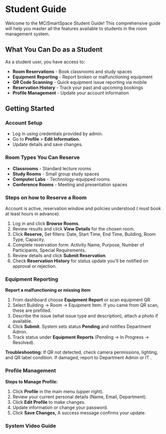 # Student Guide

Welcome to the MCiSmartSpace Student Guide! This comprehensive guide will help you master all the features available to students in the room management system.

## What You Can Do as a Student

As a student user, you have access to:

* **Room Reservations** - Book classrooms and study spaces
* **Equipment Reporting** - Report broken or malfunctioning equipment
* **QR Code Scanning** - Quick equipment issue reporting via mobile
* **Reservation History** - Track your past and upcoming bookings
* **Profile Management** - Update your account information

## Getting Started

### Account Setup

* Log in using credentials provided by admin.
* Go to **Profile** > **Edit Information**.
* Update details and save changes.

### Room Types You Can Reserve

* **Classrooms** - Standard lecture rooms
* **Study Rooms** - Small group study spaces
* **Computer Labs** - Technology-equipped rooms
* **Conference Rooms** - Meeting and presentation spaces

### Steps on how to Reserve a Room

Account is active, reservation window and policies understood ( must book at least hours in advance).

1. Log in and click **Browse Rooms**.
2. Review results and click **View Details** for the chosen room.
3. Click **Reserve,** Set filters: Date, Start Time, End Time, Building, Room Type, Capacity.
4. Complete reservation form: Activity Name, Purpose, Number of Participants, Special Requirements.
5. Review details and click **Submit Reservation**.
6. Check **Reservation History** for status update you'll be notified on approval or rejection.

### Equipment Reporting&#x20;

**Report a malfunctioning or missing item**

1. From dashboard choose **Equipment Report** or scan equipment QR&#x20;
2. Select Building → Room → Equipment Item. If you came from QR scan, these are prefilled.&#x20;
3. &#x20;Describe the issue (what issue type and description), attach a photo if available.
4. &#x20;Click **Submit**. System sets status **Pending** and notifies Department Admin.&#x20;
5. Track status under **Equipment Reports** (Pending → In Progress → Resolved).

**Troubleshooting:** If QR not detected, check camera permissions, lighting, and QR label condition. If damaged, report to Department Admin or IT .

### Profile Management

**Steps to Manage Profile:**

1. Click **Profile** in the main menu (upper right).
2. Review your current personal details (Name, Email, Department).
3. Click **Edit Profile** to make changes.
4. Update information or change your password.
5. Click **Save Changes,** A success message confirms your update.



### System Video Guide









